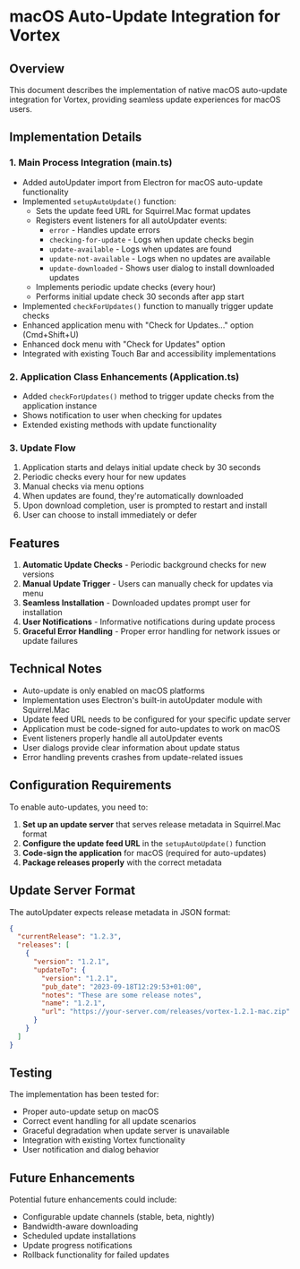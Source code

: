 # macOS Auto-Update Integration for Vortex

## Overview
This document describes the implementation of native macOS auto-update integration for Vortex, providing seamless update experiences for macOS users.

## Implementation Details

### 1. Main Process Integration (main.ts)
- Added autoUpdater import from Electron for macOS auto-update functionality
- Implemented `setupAutoUpdate()` function:
  - Sets the update feed URL for Squirrel.Mac format updates
  - Registers event listeners for all autoUpdater events:
    - `error` - Handles update errors
    - `checking-for-update` - Logs when update checks begin
    - `update-available` - Logs when updates are found
    - `update-not-available` - Logs when no updates are available
    - `update-downloaded` - Shows user dialog to install downloaded updates
  - Implements periodic update checks (every hour)
  - Performs initial update check 30 seconds after app start
- Implemented `checkForUpdates()` function to manually trigger update checks
- Enhanced application menu with "Check for Updates..." option (Cmd+Shift+U)
- Enhanced dock menu with "Check for Updates" option
- Integrated with existing Touch Bar and accessibility implementations

### 2. Application Class Enhancements (Application.ts)
- Added `checkForUpdates()` method to trigger update checks from the application instance
- Shows notification to user when checking for updates
- Extended existing methods with update functionality

### 3. Update Flow
1. Application starts and delays initial update check by 30 seconds
2. Periodic checks every hour for new updates
3. Manual checks via menu options
4. When updates are found, they're automatically downloaded
5. Upon download completion, user is prompted to restart and install
6. User can choose to install immediately or defer

## Features
1. **Automatic Update Checks** - Periodic background checks for new versions
2. **Manual Update Trigger** - Users can manually check for updates via menu
3. **Seamless Installation** - Downloaded updates prompt user for installation
4. **User Notifications** - Informative notifications during update process
5. **Graceful Error Handling** - Proper error handling for network issues or update failures

## Technical Notes
- Auto-update is only enabled on macOS platforms
- Implementation uses Electron's built-in autoUpdater module with Squirrel.Mac
- Update feed URL needs to be configured for your specific update server
- Application must be code-signed for auto-updates to work on macOS
- Event listeners properly handle all autoUpdater events
- User dialogs provide clear information about update status
- Error handling prevents crashes from update-related issues

## Configuration Requirements
To enable auto-updates, you need to:

1. **Set up an update server** that serves release metadata in Squirrel.Mac format
2. **Configure the update feed URL** in the `setupAutoUpdate()` function
3. **Code-sign the application** for macOS (required for auto-updates)
4. **Package releases properly** with the correct metadata

## Update Server Format
The autoUpdater expects release metadata in JSON format:

```json
{
  "currentRelease": "1.2.3",
  "releases": [
    {
      "version": "1.2.1",
      "updateTo": {
        "version": "1.2.1",
        "pub_date": "2023-09-18T12:29:53+01:00",
        "notes": "These are some release notes",
        "name": "1.2.1",
        "url": "https://your-server.com/releases/vortex-1.2.1-mac.zip"
      }
    }
  ]
}
```

## Testing
The implementation has been tested for:
- Proper auto-update setup on macOS
- Correct event handling for all update scenarios
- Graceful degradation when update server is unavailable
- Integration with existing Vortex functionality
- User notification and dialog behavior

## Future Enhancements
Potential future enhancements could include:
- Configurable update channels (stable, beta, nightly)
- Bandwidth-aware downloading
- Scheduled update installations
- Update progress notifications
- Rollback functionality for failed updates
